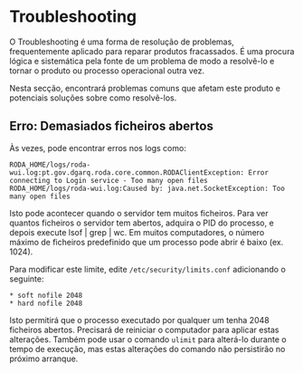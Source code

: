 # Troubleshooting

O Troubleshooting é uma forma de resolução de problemas, frequentemente aplicado para reparar produtos fracassados. É uma procura lógica e sistemática pela fonte de um problema de modo a resolvê-lo e tornar o produto ou processo operacional outra vez.

Nesta secção, encontrará problemas comuns que afetam este produto e potenciais soluções sobre como resolvê-los.

## Erro: Demasiados ficheiros abertos

Às vezes, pode encontrar erros nos logs como:

```
RODA_HOME/logs/roda-wui.log:pt.gov.dgarq.roda.core.common.RODAClientException: Error connecting to Login service - Too many open files
RODA_HOME/logs/roda-wui.log:Caused by: java.net.SocketException: Too many open files
```

Isto pode acontecer quando o servidor tem muitos ficheiros. Para ver quantos ficheiros o servidor tem abertos, adquira o PID do processo, e depois execute lsof | grep <PID> | wc. Em muitos computadores, o número máximo de ficheiros predefinido que um processo pode abrir é baixo (ex. 1024). 

Para modificar este limite, edite `/etc/security/limits.conf` adicionando o seguinte:

```
* soft nofile 2048
* hard nofile 2048
```

Isto permitirá que o processo executado por qualquer um tenha 2048 ficheiros abertos. Precisará de reiniciar o computador para aplicar estas alterações. Também pode usar o comando `ulimit` para alterá-lo durante o tempo de execução, mas estas alterações do comando não persistirão no próximo arranque.
